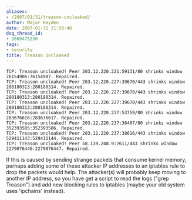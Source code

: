 ```yaml
---
aliases:
- /2007/01/31/treason-uncloaked/
author: Major Hayden
date: 2007-01-31 21:58:48
dsq_thread_id:
- 3669475230
tags:
- security
title: Treason Uncloaked
---
```


```
TCP: Treason uncloaked! Peer 203.12.220.221:59131/80 shrinks window
76154906:76154907. Repaired.
TCP: Treason uncloaked! Peer 203.12.220.227:39670/443 shrinks window
280180313:280180314. Repaired.
TCP: Treason uncloaked! Peer 203.12.220.227:39670/443 shrinks window
280180313:280180314. Repaired.
TCP: Treason uncloaked! Peer 203.12.220.227:39670/443 shrinks window
280180313:280180314. Repaired.
TCP: Treason uncloaked! Peer 203.12.220.237:53759/80 shrinks window
283676616:283676617. Repaired.
TCP: Treason uncloaked! Peer 203.12.220.237:36407/80 shrinks window
352393585:352393586. Repaired.
TCP: Treason uncloaked! Peer 203.12.220.237:38616/443 shrinks window
529411143:529411144. Repaired.
TCP: Treason uncloaked! Peer 58.139.248.9:7611/443 shrinks window
2279076446:2279076447. Repaired.
```

If this is caused by sending strange packets that consume kernel memory, perhaps adding some of these attacker IP addresses to an iptables rule to drop the packets would help. The attacker(s) will probably keep moving to another IP address, so you have get a script to read the logs ("grep Treason") and add new blocking rules to iptables (maybe your old system uses 'ipchains' instead).